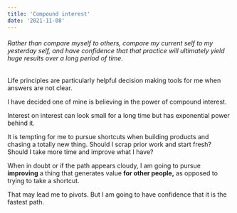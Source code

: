 ```yaml
---
title: 'Compound interest'
date: '2021-11-08'
---
```


<h6>Rather than compare myself to others, compare my current self to my yesterday self, and have confidence that that practice will ultimately yield huge results over a long period of time.</h6>

Life principles are particularly helpful decision making tools for me when answers are not clear.

I have decided one of mine is believing in the power of compound interest.

Interest on interest can look small for a long time but has exponential power behind it.

It is tempting for me to pursue shortcuts when building products and chasing a totally new thing. Should I scrap prior work and start fresh? Should I take more time and improve what I have?

When in doubt or if the path appears cloudy, I am going to pursue <b>improving</b> a thing that generates value <strong>for other people,</strong> as opposed to trying to take a shortcut. 

That may lead me to pivots. But I am going to have confidence that it is the fastest path.
